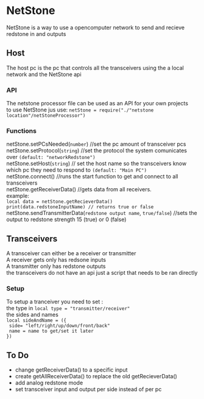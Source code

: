 # NetStone
NetStone is a way to use a opencomputer network to send and recieve redstone in and outputs

## Host
The host pc is the pc that controls all the transceivers using the a local network and the NetStone api

### API
The netstone processor file can be used as an API for your own projects \
to use NetStone jus use: `netStone = require("./"netstone location"/netStoneProcessor")`

### Functions
netStone.setPCsNeeded(`number`) //set the pc amount of transceiver pcs \
netStone.setProtocol(`string`) //set the protocol the system comunicates over `(default: "networkRedstone")` \
netStone.setHost(`string`) // set the host name so the transceivers know which pc they need to respond to `(default: "Main PC")` \
netStone.connect() //runs the start function to get and connect to all transceivers \
netStone.getReceiverData() //gets data from all receivers.  \
example: \
`local data = netStone.getRecieverData()` \
`print(data.redstoneInputName) // returns true or false` \
netStone.sendTransmitterData(`redstone output name`, `true/false`) //sets the output to redstone strength 15 (true) or 0 (false)


## Transceivers
A transceiver can either be a receiver or transmitter \
A receiver gets only has redsone inputs \
A transmitter only has redstone outputs \
the transceivers do not have an api just a script that needs to be ran directly

### Setup
To setup a tranceiver you need to set : \
the type in `local type = "transmitter/receiver"` \
the sides and names \
`local sideAndName = ({` \
` side= "left/right/up/down/front/back"` \
` name = name to get/set it later` \
`})`
## To Do
 - change getReceiverData() to a specific input
 - create getAllReceiverData() to replace the old getRecieverData()
 - add analog redstone mode
 - set transceiver input and output per side instead of per pc